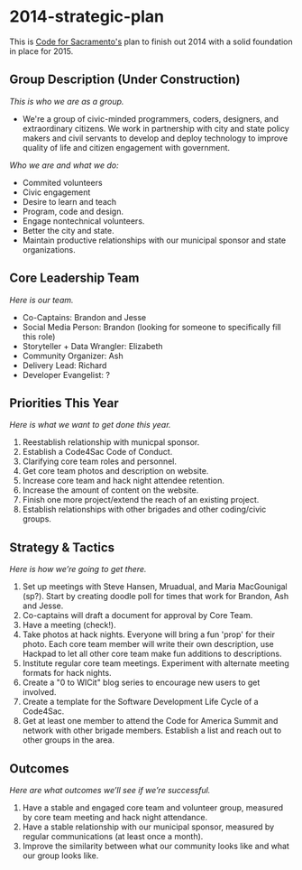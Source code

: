 2014-strategic-plan
===================
This is [Code for Sacramento's](http://code4sac.org/) plan to finish out 2014 with a solid foundation in place for 2015.

## Group Description (Under Construction)
_This is who we are as a group._
- We're a group of civic-minded programmers, coders, designers, and extraordinary citizens. We work in partnership with city and state policy makers and civil servants to develop and deploy technology to improve quality of life and citizen engagement with government.

_Who we are and what we do:_
- Commited volunteers
- Civic engagement
- Desire to learn and teach
- Program, code and design.
- Engage nontechnical volunteers.
- Better the city and state.
- Maintain productive relationships with our municipal sponsor and state organizations.

## Core Leadership Team
_Here is our team._

* Co-Captains: Brandon and Jesse
* Social Media Person: Brandon (looking for someone to specifically fill this role)
* Storyteller + Data Wrangler: Elizabeth
* Community Organizer: Ash
* Delivery Lead: Richard
* Developer Evangelist: ?

## Priorities This Year
_Here is what we want to get done this year._

1. Reestablish relationship with municpal sponsor.
2. Establish a Code4Sac Code of Conduct.
3. Clarifying core team roles and personnel.
4. Get core team photos and description on website.
5. Increase core team and hack night attendee retention.
6. Increase the amount of content on the website.
7. Finish one more project/extend the reach of an existing project.
8. Establish relationships with other brigades and other coding/civic groups.

## Strategy & Tactics
_Here is how we’re going to get there._

1. Set up meetings with Steve Hansen, Mruadual, and Maria MacGounigal (sp?). Start by creating doodle poll for times that work for Brandon, Ash and Jesse.
2. Co-captains will draft a document for approval by Core Team.
3. Have a meeting (check!).
4. Take photos at hack nights. Everyone will bring a fun 'prop' for their photo. Each core team member will write their own description, use Hackpad to let all other core team make fun additions to descriptions.
5. Institute regular core team meetings. Experiment with alternate meeting formats for hack nights.
6. Create a "0 to WICit" blog series to encourage new users to get involved.
7. Create a template for the Software Development Life Cycle of a Code4Sac.
8. Get at least one member to attend the Code for America Summit and network with other brigade members. Establish a list and reach out to other groups in the area.

## Outcomes
_Here are what outcomes we’ll see if we’re successful._

1. Have a stable and engaged core team and volunteer group, measured by core team meeting and hack night attendance.
2. Have a stable relationship with our municipal sponsor, measured by regular communications (at least once a month).
3. Improve the similarity between what our community looks like and what our group looks like.
